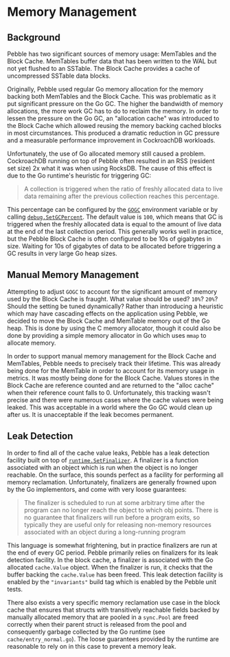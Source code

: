 # Memory Management

## Background

Pebble has two significant sources of memory usage: MemTables and the
Block Cache. MemTables buffer data that has been written to the WAL
but not yet flushed to an SSTable. The Block Cache provides a cache of
uncompressed SSTable data blocks.

Originally, Pebble used regular Go memory allocation for the memory
backing both MemTables and the Block Cache. This was problematic as it
put significant pressure on the Go GC. The higher the bandwidth of
memory allocations, the more work GC has to do to reclaim the
memory. In order to lessen the pressure on the Go GC, an "allocation
cache" was introduced to the Block Cache which allowed reusing the
memory backing cached blocks in most circumstances. This produced a
dramatic reduction in GC pressure and a measurable performance
improvement in CockroachDB workloads.

Unfortunately, the use of Go allocated memory still caused a
problem. CockroachDB running on top of Pebble often resulted in an RSS
(resident set size) 2x what it was when using RocksDB. The cause of
this effect is due to the Go runtime's heuristic for triggering GC:

> A collection is triggered when the ratio of freshly allocated data
> to live data remaining after the previous collection reaches this
> percentage.

This percentage can be configured by the
[`GOGC`](https://golang.org/pkg/runtime/) environment variable or by
calling
[`debug.SetGCPercent`](https://golang.org/pkg/runtime/debug/#SetGCPercent). The
default value is `100`, which means that GC is triggered when the
freshly allocated data is equal to the amount of live data at the end
of the last collection period. This generally works well in practice,
but the Pebble Block Cache is often configured to be 10s of gigabytes
in size. Waiting for 10s of gigabytes of data to be allocated before
triggering a GC results in very large Go heap sizes.

## Manual Memory Management

Attempting to adjust `GOGC` to account for the significant amount of
memory used by the Block Cache is fraught. What value should be used?
`10%`? `20%`? Should the setting be tuned dynamically? Rather than
introducing a heuristic which may have cascading effects on the
application using Pebble, we decided to move the Block Cache and
MemTable memory out of the Go heap. This is done by using the C memory
allocator, though it could also be done by providing a simple memory
allocator in Go which uses `mmap` to allocate memory.

In order to support manual memory management for the Block Cache and
MemTables, Pebble needs to precisely track their lifetime. This was
already being done for the MemTable in order to account for its memory
usage in metrics. It was mostly being done for the Block Cache. Values
stores in the Block Cache are reference counted and are returned to
the "alloc cache" when their reference count falls
to 0. Unfortunately, this tracking wasn't precise and there were
numerous cases where the cache values were being leaked. This was
acceptable in a world where the Go GC would clean up after us. It is
unacceptable if the leak becomes permanent.

## Leak Detection

In order to find all of the cache value leaks, Pebble has a leak
detection facility built on top of
[`runtime.SetFinalizer`](https://golang.org/pkg/runtime/#SetFinalizer). A
finalizer is a function associated with an object which is run when
the object is no longer reachable. On the surface, this sounds perfect
as a facility for performing all memory reclamation. Unfortunately,
finalizers are generally frowned upon by the Go implementors, and come
with very loose guarantees:

> The finalizer is scheduled to run at some arbitrary time after the
> program can no longer reach the object to which obj points. There is
> no guarantee that finalizers will run before a program exits, so
> typically they are useful only for releasing non-memory resources
> associated with an object during a long-running program

This language is somewhat frightening, but in practice finalizers are run at the
end of every GC period. Pebble primarily relies on finalizers for its leak
detection facility. In the block cache, a finalizer is associated with the Go
allocated `cache.Value` object. When the finalizer is run, it checks that the
buffer backing the `cache.Value` has been freed. This leak detection facility is
enabled by the `"invariants"` build tag which is enabled by the Pebble unit
tests.

There also exists a very specific memory reclamation use case in the block cache
that ensures that structs with transitively reachable fields backed by manually
allocated memory that are pooled in a `sync.Pool` are freed correctly when their
parent struct is released from the pool and consequently garbage collected by
the Go runtime (see `cache/entry_normal.go`). The loose guarantees provided by
the runtime are reasonable to rely on in this case to prevent a memory leak.
